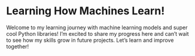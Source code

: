 # Learning How Machines Learn!
Welcome to my learning journey with machine learning models and super cool Python libraries! I’m excited to share my progress here and can’t wait to see how my skills grow in future projects. Let’s learn and improve together!

